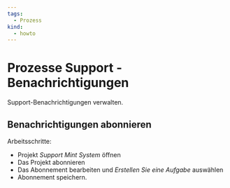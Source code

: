 ```yaml
---
tags:
  - Prozess
kind:
  - howto
---
```

# Prozesse Support - Benachrichtigungen
Support-Benachrichtigungen verwalten.

## Benachrichtigungen abonnieren

Arbeitsschritte:
* Projekt *Support Mint System* öffnen
* Das Projekt abonnieren
* Das Abonnement bearbeiten und *Erstellen Sie eine Aufgabe* auswählen
* Abonnement speichern.